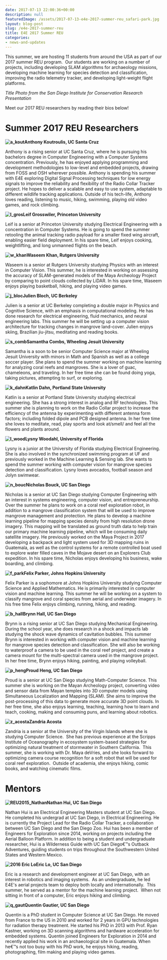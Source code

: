 ```yaml
---
date: 2017-07-13 22:00:36+00:00
description: null
featuredImage: /assets/2017-07-13-e4e-2017-summer-reu_safari-park.jpg
layout: blog-post
slug: /e4e-2017-summer-reu
title: E4E 2017 Summer REU
categories:
- news-and-updates
---
```


This summer, we are hosting 11 students from around the USA as part of our 2017 summer REU program.  Our students are working on a number of projects, including developing SLAM algorithms for archaeology missions, developing machine learning for species detection and classification, improving the radio telemetry tracker, and developing light-weight flight platforms.

_Title Photo from the San Diego Institute for Conservation Research Presentation_

Meet our 2017 REU researchers by reading their bios below!


# Summer 2017 REU Researchers


**********![a_kout](/assets/2017-07-13-e4e-2017-summer-reu_a_kout-225x300.jpg)Anthony Koutroulis, UC Santa Cruz**********

Anthony is a rising senior at UC Santa Cruz, where he is pursuing his bachelors degree in Computer Engineering with a Computer Systems concentration. Previously, he has enjoyed applying programming and development methodologies to low-level and embedded projects, drawing from FOSS and OSH wherever possible. Anthony is spending his summer with E4E exploring Digital Signal Processing techniques for low energy signals to improve the reliability and flexibility of the Radio Collar Tracker project. He hopes to deliver a scalable and easy to use system, adaptable to different wildlife tracking applications. Outside of his tech-life, Anthony loves reading, listening to music, hiking, swimming, playing old video games, and rock climbing.

**![l_gros](/assets/2017-07-13-e4e-2017-summer-reu_l_gros-278x300.png)Leif Grosswiler, Princeton University**

Leif is a senior at Princeton University studying Electrical Engineering with a concentration in Computer Systems. He is going to spend the summer retooling the animal tracking radio payload for a smaller fixed wing aircraft, enabling easier field deployment. In his spare time, Leif enjoys cooking, weightlifting, and long unmanned flights on the beach.

**![w_khan](/assets/2017-07-13-e4e-2017-summer-reu_w_khan-300x278.png)Waseem Khan, Rutgers University**

Waseem is a senior at Rutgers University studying Physics with an interest in Computer Vision. This summer, he is interested in working on assessing the accuracy of SLAM-generated models of the Maya Archeology Project by comparing to point clouds collected by LiDAR. In his spare time, Waseem enjoys playing basketball, hiking, and playing video games.

**![j_bloc](/assets/2017-07-13-e4e-2017-summer-reu_j_bloc-228x300.png)Julien Bloch, UC Berkeley**

Julien is a senior at UC Berkeley completing a double major in Physics and Cognitive Science, with an emphasis in computational modeling. He has done research for electrical engineering, fluid mechanics, and neural engineering labs. This summer he will be setting up a computer vision architecture for tracking changes in mangrove land-cover. Julien enjoys skiing, Brazilian jiu-jitsu, meditating and reading books.

**![s_comb](/assets/2017-07-13-e4e-2017-summer-reu_s_comb-200x300.jpg)Samantha Combs, Wheeling Jesuit University**

Samantha is a soon to be senior Computer Science major at Wheeling Jesuit University with minors in Math and Spanish as well as a college soccer player. She plans to spend the summer working on machine learning for analyzing coral reefs and mangroves. She is a lover of guac, chameleons, and traveling. In her free time she can be found doing yoga, taking pictures, attempting to surf, or exploring.

**![k_dahn](/assets/2017-07-13-e4e-2017-summer-reu_k_dahn-169x300.jpg)Katlin Dahn, Portland State University**

Katlin is a senior at Portland State University studying electrical engineering. She has a strong interest in analog and RF technologies. This summer she is planning to work on the Radio Collar project to increase the efficiency of the antenna by experimenting with different antenna form factors; including folded dipole and PCB designed antenna. In her free time she loves to meditate, read, play sports and look at/smell/ and feel all the flowers and plants around.

**![l_wood](/assets/2017-07-13-e4e-2017-summer-reu_l_wood-260x300.jpg)Lysny Woodahl, University of Florida**

Lysny is a junior at the University of Florida studying Electrical Engineering. She is also involved in the synchronized swimming program at UF and previously worked in the Machine Learning & Sensing lab. She wants to spend the summer working with computer vision for mangrove species detection and classification. Lysny loves avocados, football season and Jolyn swimwear.

**![n_bouc](/assets/2017-07-13-e4e-2017-summer-reu_n_bouc-300x271.png)Nicholas Bouck, UC San Diego**

Nicholas is a senior at UC San Diego studying Computer Engineering with an interest in systems engineering, computer vision, and entrepreneurship. Over the summer he plans to work on a coral reef exploration robot, in addition to a mangrove classification system that will be used to improve mangrove management and protection. He plans to develop a machine learning pipeline for mapping species density from high resolution drone imagery. This mapping will be translated as ground truth data to help train our primary machine learning pipeline, which will be consuming daily satellite imagery. He previously worked on the Maya Project in 2017 developing a backpack and light system used for 3D mapping ruins in Guatemala, as well as the control systems for a remote controlled boat used to explore water filled caves in the Mojave desert on an Explorers Club expedition. In his spare time, Nicholas enjoys developing his business, wake boarding, and climbing.

**![f_park](/assets/2017-07-13-e4e-2017-summer-reu_f_park-300x300.jpg)Felix Parker, Johns Hopkins University**

Felix Parker is a sophomore at Johns Hopkins University studying Computer Science and Applied Mathematics. He is primarily interested in computer vision and machine learning. This summer he will be working on a system to classify mangrove and coral species from aerial and underwater imagery. In his free time Felix enjoys climbing, running, hiking, and reading.

**![b_hall](/assets/2017-07-13-e4e-2017-summer-reu_b_hall-300x261.jpg)Brynn Hall, UC San Diego**

Brynn is a rising senior at UC San Diego studying Mechanical Engineering. During the school year, she does research in a shock and impacts lab studying the shock wave dynamics of cavitation bubbles. This summer Brynn is interested in working with computer vision and machine learning for mangrove species detection and classification. She will also be working to waterproof a camera to be used in the coral reef project, and create a camera mount for the multi-spectral camera used in the mangrove project. In her free time, Brynn enjoys hiking, painting, and playing volleyball.

**![p_heng](/assets/2017-07-13-e4e-2017-summer-reu_p_heng-300x225.jpg)Proud Heng, UC San Diego**

Proud is a senior at UC San Diego studying Math-Computer Science. This summer she is working on the Mayan Archeology project, converting video and sensor data from Mayan temples into 3D computer models using Simultaneous Localization and Mapping (SLAM). She aims to improve the post-processing of this data to generate more accurate 3D point clouds. In her free time, she also enjoys learning, teaching, learning how to learn and teach, cooking, making and consuming puns, and learning about robotics.

**![z_acosta](/assets/2017-07-13-e4e-2017-summer-reu_media-20170815-225x300.jpg)Zandria Acosta**

Zandria is a senior at the University of the Virgin Islands where she is studying Computer Science.  She has previous experience at the Scripps Institute of Oceanography in ecosystem system-based strategies for optimizing natural treatment of stormwater in Southern California.  This summer, she is working with Dr. Maya deVries, and she looks forward to optimizing camera course recognition for a soft robot that will be used for coral reef exploration.  Outside of academia, she enjoys hiking, comic books, and watching cinematic films.


# Mentors


**![REU2015_Nathan](/assets/2017-07-13-e4e-2017-summer-reu_REU2015_Nathan-229x300.png)Nathan Hui, UC San Diego**

Nathan Hui is an Electrical Engineering Masters student at UC San Diego. He completed his undergrad at UC San Diego, in Electrical Engineering. He is currently the Project Lead for the Radio Collar Tracker, a collaboration between UC San Diego and the San Diego Zoo. Hui has been a member of Engineers for Exploration since 2014, working on projects including the Aerial Balloon Platform. In addition to being a student and undergraduate researcher, Hui is a Wilderness Guide with UC San Diego€™s Outback Adventures, guiding students on trips throughout the Southwestern United States and Western Mexico.

**![2016 Eric Lo](/assets/2017-07-13-e4e-2017-summer-reu_2016_eric-196x300.jpg)Eric Lo, UC San Diego**

Eric is a research and development engineer at UC San Diego, with an interest in robotics and imaging systems.  As an undergraduate, he led E4E's aerial projects team to deploy both locally and internationally.  This summer, he served as a mentor for the machine learning project.  When not sitting in front of a computer, Eric enjoys hiking and climbing.

**![q_gaut](/assets/2017-07-13-e4e-2017-summer-reu_q_gaut-250x300.jpg)Quentin Gautier, UC San Diego**

Quentin is a PhD student in Computer Science at UC San Diego. He moved from France to the US in 2010 and worked for 2 years in GPU technologies for radiation therapy treatment. He started his PhD in 2013 with Prof. Ryan Kastner, working on 3D scanning algorithms and hardware acceleration for embedded systems. Quentin joined Engineers for Exploration in 2014 and recently applied his work in an archaeological site in Guatemala. When he€™s not too busy with his PhD work, he enjoys hiking, reading, photographing, film making and playing video games.
